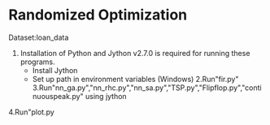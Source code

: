 # Randomized Optimization
Dataset:loan_data
1. Installation of Python and Jython v2.7.0 is required for running these programs. 
    - Install Jython
    - Set up path in environment variables (Windows)
2.Run"fir.py"
3.Run"nn_ga.py","nn_rhc.py","nn_sa.py","TSP.py","Flipflop.py","continuouspeak.py" using jython

4.Run"plot.py
